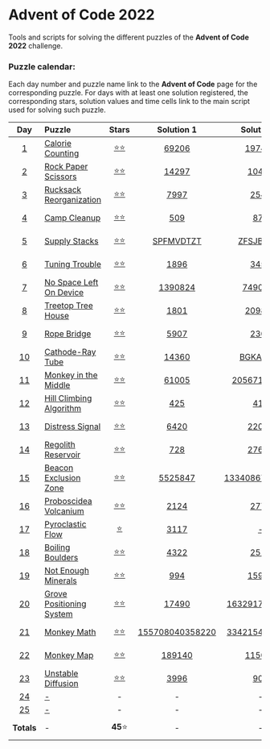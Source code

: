 # Advent of Code 2022

Tools and scripts for solving the different puzzles of the **Advent of Code 2022** 
challenge.

### Puzzle calendar:
Each day number and puzzle name link to the **Advent of Code** page for the 
corresponding puzzle. For days with at least one solution registered, the 
corresponding stars, solution values and time cells link to the main script used for 
solving such puzzle.

|                  **Day**                   | **Puzzle**                                                       |                                               **Stars**                                                |                                              **Solution 1**                                               |                                              **Solution 2**                                              |                                              **Time**                                              |
|:------------------------------------------:|:-----------------------------------------------------------------|:------------------------------------------------------------------------------------------------------:|:---------------------------------------------------------------------------------------------------------:|:--------------------------------------------------------------------------------------------------------:|:--------------------------------------------------------------------------------------------------:|
|  [1](https://adventofcode.com/2022/day/1)  | [Calorie Counting](https://adventofcode.com/2022/day/1)          | [:star::star:](https://github.com/JaviLunes/AdventCode2022/tree/master/src/aoc2022/day_1/solution.py)  |      [69206](https://github.com/JaviLunes/AdventCode2022/tree/master/src/aoc2022/day_1/solution.py)       |     [197400](https://github.com/JaviLunes/AdventCode2022/tree/master/src/aoc2022/day_1/solution.py)      |  [0.99 ms](https://github.com/JaviLunes/AdventCode2022/tree/master/src/aoc2022/day_1/solution.py)  |
|  [2](https://adventofcode.com/2022/day/2)  | [Rock Paper Scissors](https://adventofcode.com/2022/day/2)       | [:star::star:](https://github.com/JaviLunes/AdventCode2022/tree/master/src/aoc2022/day_2/solution.py)  |      [14297](https://github.com/JaviLunes/AdventCode2022/tree/master/src/aoc2022/day_2/solution.py)       |      [10498](https://github.com/JaviLunes/AdventCode2022/tree/master/src/aoc2022/day_2/solution.py)      |  [7.98 ms](https://github.com/JaviLunes/AdventCode2022/tree/master/src/aoc2022/day_2/solution.py)  |
|  [3](https://adventofcode.com/2022/day/3)  | [Rucksack Reorganization](https://adventofcode.com/2022/day/3)   | [:star::star:](https://github.com/JaviLunes/AdventCode2022/tree/master/src/aoc2022/day_3/solution.py)  |       [7997](https://github.com/JaviLunes/AdventCode2022/tree/master/src/aoc2022/day_3/solution.py)       |      [2545](https://github.com/JaviLunes/AdventCode2022/tree/master/src/aoc2022/day_3/solution.py)       |  [2.02 ms](https://github.com/JaviLunes/AdventCode2022/tree/master/src/aoc2022/day_3/solution.py)  |
|  [4](https://adventofcode.com/2022/day/4)  | [Camp Cleanup](https://adventofcode.com/2022/day/4)              | [:star::star:](https://github.com/JaviLunes/AdventCode2022/tree/master/src/aoc2022/day_4/solution.py)  |       [509](https://github.com/JaviLunes/AdventCode2022/tree/master/src/aoc2022/day_4/solution.py)        |       [870](https://github.com/JaviLunes/AdventCode2022/tree/master/src/aoc2022/day_4/solution.py)       |  [7.10 ms](https://github.com/JaviLunes/AdventCode2022/tree/master/src/aoc2022/day_4/solution.py)  |
|  [5](https://adventofcode.com/2022/day/5)  | [Supply Stacks](https://adventofcode.com/2022/day/5)             | [:star::star:](https://github.com/JaviLunes/AdventCode2022/tree/master/src/aoc2022/day_5/solution.py)  |    [SPFMVDTZT](https://github.com/JaviLunes/AdventCode2022/tree/master/src/aoc2022/day_5/solution.py)     |    [ZFSJBPRFP](https://github.com/JaviLunes/AdventCode2022/tree/master/src/aoc2022/day_5/solution.py)    |  [2.98 ms](https://github.com/JaviLunes/AdventCode2022/tree/master/src/aoc2022/day_5/solution.py)  |
|  [6](https://adventofcode.com/2022/day/6)  | [Tuning Trouble](https://adventofcode.com/2022/day/6)            | [:star::star:](https://github.com/JaviLunes/AdventCode2022/tree/master/src/aoc2022/day_6/solution.py)  |       [1896](https://github.com/JaviLunes/AdventCode2022/tree/master/src/aoc2022/day_6/solution.py)       |      [3452](https://github.com/JaviLunes/AdventCode2022/tree/master/src/aoc2022/day_6/solution.py)       |  [3.99 ms](https://github.com/JaviLunes/AdventCode2022/tree/master/src/aoc2022/day_6/solution.py)  |
|  [7](https://adventofcode.com/2022/day/7)  | [No Space Left On Device](https://adventofcode.com/2022/day/7)   | [:star::star:](https://github.com/JaviLunes/AdventCode2022/tree/master/src/aoc2022/day_7/solution.py)  |     [1390824](https://github.com/JaviLunes/AdventCode2022/tree/master/src/aoc2022/day_7/solution.py)      |     [7490863](https://github.com/JaviLunes/AdventCode2022/tree/master/src/aoc2022/day_7/solution.py)     |  [3.99 ms](https://github.com/JaviLunes/AdventCode2022/tree/master/src/aoc2022/day_7/solution.py)  |
|  [8](https://adventofcode.com/2022/day/8)  | [Treetop Tree House](https://adventofcode.com/2022/day/8)        | [:star::star:](https://github.com/JaviLunes/AdventCode2022/tree/master/src/aoc2022/day_8/solution.py)  |       [1801](https://github.com/JaviLunes/AdventCode2022/tree/master/src/aoc2022/day_8/solution.py)       |     [209880](https://github.com/JaviLunes/AdventCode2022/tree/master/src/aoc2022/day_8/solution.py)      | [41.89 ms](https://github.com/JaviLunes/AdventCode2022/tree/master/src/aoc2022/day_8/solution.py)  |
|  [9](https://adventofcode.com/2022/day/9)  | [Rope Bridge](https://adventofcode.com/2022/day/9)               | [:star::star:](https://github.com/JaviLunes/AdventCode2022/tree/master/src/aoc2022/day_9/solution.py)  |       [5907](https://github.com/JaviLunes/AdventCode2022/tree/master/src/aoc2022/day_9/solution.py)       |      [2303](https://github.com/JaviLunes/AdventCode2022/tree/master/src/aoc2022/day_9/solution.py)       |  [0.11 s](https://github.com/JaviLunes/AdventCode2022/tree/master/src/aoc2022/day_9/solution.py)   |
| [10](https://adventofcode.com/2022/day/10) | [Cathode-Ray Tube](https://adventofcode.com/2022/day/10)         | [:star::star:](https://github.com/JaviLunes/AdventCode2022/tree/master/src/aoc2022/day_10/solution.py) |      [14360](https://github.com/JaviLunes/AdventCode2022/tree/master/src/aoc2022/day_10/solution.py)      |    [BGKAEREZ](https://github.com/JaviLunes/AdventCode2022/tree/master/src/aoc2022/day_10/solution.py)    | [1.10 ms](https://github.com/JaviLunes/AdventCode2022/tree/master/src/aoc2022/day_10/solution.py)  |
| [11](https://adventofcode.com/2022/day/11) | [Monkey in the Middle](https://adventofcode.com/2022/day/11)     | [:star::star:](https://github.com/JaviLunes/AdventCode2022/tree/master/src/aoc2022/day_11/solution.py) |      [61005](https://github.com/JaviLunes/AdventCode2022/tree/master/src/aoc2022/day_11/solution.py)      |  [20567144694](https://github.com/JaviLunes/AdventCode2022/tree/master/src/aoc2022/day_11/solution.py)   |  [1.34 s](https://github.com/JaviLunes/AdventCode2022/tree/master/src/aoc2022/day_11/solution.py)  |
| [12](https://adventofcode.com/2022/day/12) | [Hill Climbing Algorithm](https://adventofcode.com/2022/day/12)  | [:star::star:](https://github.com/JaviLunes/AdventCode2022/tree/master/src/aoc2022/day_12/solution.py) |       [425](https://github.com/JaviLunes/AdventCode2022/tree/master/src/aoc2022/day_12/solution.py)       |      [418](https://github.com/JaviLunes/AdventCode2022/tree/master/src/aoc2022/day_12/solution.py)       | [77.46 ms](https://github.com/JaviLunes/AdventCode2022/tree/master/src/aoc2022/day_12/solution.py) |
| [13](https://adventofcode.com/2022/day/13) | [Distress Signal](https://adventofcode.com/2022/day/13)          | [:star::star:](https://github.com/JaviLunes/AdventCode2022/tree/master/src/aoc2022/day_13/solution.py) |      [6420](https://github.com/JaviLunes/AdventCode2022/tree/master/src/aoc2022/day_13/solution.py)       |     [22000](https://github.com/JaviLunes/AdventCode2022/tree/master/src/aoc2022/day_13/solution.py)      | [2.11 ms](https://github.com/JaviLunes/AdventCode2022/tree/master/src/aoc2022/day_13/solution.py)  |
| [14](https://adventofcode.com/2022/day/14) | [Regolith Reservoir](https://adventofcode.com/2022/day/14)       | [:star::star:](https://github.com/JaviLunes/AdventCode2022/tree/master/src/aoc2022/day_14/solution.py) |       [728](https://github.com/JaviLunes/AdventCode2022/tree/master/src/aoc2022/day_14/solution.py)       |     [27623](https://github.com/JaviLunes/AdventCode2022/tree/master/src/aoc2022/day_14/solution.py)      | [12.00 s](https://github.com/JaviLunes/AdventCode2022/tree/master/src/aoc2022/day_14/solution.py)  |
| [15](https://adventofcode.com/2022/day/15) | [Beacon Exclusion Zone](https://adventofcode.com/2022/day/15)    | [:star::star:](https://github.com/JaviLunes/AdventCode2022/tree/master/src/aoc2022/day_15/solution.py) |     [5525847](https://github.com/JaviLunes/AdventCode2022/tree/master/src/aoc2022/day_15/solution.py)     | [13340867187704](https://github.com/JaviLunes/AdventCode2022/tree/master/src/aoc2022/day_15/solution.py) | [76.61 s](https://github.com/JaviLunes/AdventCode2022/tree/master/src/aoc2022/day_15/solution.py)  |
| [16](https://adventofcode.com/2022/day/16) | [Proboscidea Volcanium](https://adventofcode.com/2022/day/16)    | [:star::star:](https://github.com/JaviLunes/AdventCode2022/tree/master/src/aoc2022/day_16/solution.py) |      [2124](https://github.com/JaviLunes/AdventCode2022/tree/master/src/aoc2022/day_16/solution.py)       |      [2775](https://github.com/JaviLunes/AdventCode2022/tree/master/src/aoc2022/day_16/solution.py)      |  [2.97 s](https://github.com/JaviLunes/AdventCode2022/tree/master/src/aoc2022/day_16/solution.py)  |
| [17](https://adventofcode.com/2022/day/17) | [Pyroclastic Flow](https://adventofcode.com/2022/day/17)         |    [:star:](https://github.com/JaviLunes/AdventCode2022/tree/master/src/aoc2022/day_17/solution.py)    |      [3117](https://github.com/JaviLunes/AdventCode2022/tree/master/src/aoc2022/day_17/solution.py)       |       [-](https://github.com/JaviLunes/AdventCode2022/tree/master/src/aoc2022/day_17/solution.py)        |  [0.29 s](https://github.com/JaviLunes/AdventCode2022/tree/master/src/aoc2022/day_17/solution.py)  |
| [18](https://adventofcode.com/2022/day/18) | [Boiling Boulders](https://adventofcode.com/2022/day/18)         | [:star::star:](https://github.com/JaviLunes/AdventCode2022/tree/master/src/aoc2022/day_18/solution.py) |      [4322](https://github.com/JaviLunes/AdventCode2022/tree/master/src/aoc2022/day_18/solution.py)       |      [2516](https://github.com/JaviLunes/AdventCode2022/tree/master/src/aoc2022/day_18/solution.py)      |  [0.65 s](https://github.com/JaviLunes/AdventCode2022/tree/master/src/aoc2022/day_18/solution.py)  |
| [19](https://adventofcode.com/2022/day/19) | [Not Enough Minerals](https://adventofcode.com/2022/day/19)      | [:star::star:](https://github.com/JaviLunes/AdventCode2022/tree/master/src/aoc2022/day_19/solution.py) |       [994](https://github.com/JaviLunes/AdventCode2022/tree/master/src/aoc2022/day_19/solution.py)       |     [15960](https://github.com/JaviLunes/AdventCode2022/tree/master/src/aoc2022/day_19/solution.py)      | [3.86 min](https://github.com/JaviLunes/AdventCode2022/tree/master/src/aoc2022/day_19/solution.py) |
| [20](https://adventofcode.com/2022/day/20) | [Grove Positioning System](https://adventofcode.com/2022/day/20) | [:star::star:](https://github.com/JaviLunes/AdventCode2022/tree/master/src/aoc2022/day_20/solution.py) |      [17490](https://github.com/JaviLunes/AdventCode2022/tree/master/src/aoc2022/day_20/solution.py)      | [1632917375836](https://github.com/JaviLunes/AdventCode2022/tree/master/src/aoc2022/day_20/solution.py)  | [17.33 s](https://github.com/JaviLunes/AdventCode2022/tree/master/src/aoc2022/day_20/solution.py)  |
| [21](https://adventofcode.com/2022/day/21) | [Monkey Math](https://adventofcode.com/2022/day/21)              | [:star::star:](https://github.com/JaviLunes/AdventCode2022/tree/master/src/aoc2022/day_21/solution.py) | [155708040358220](https://github.com/JaviLunes/AdventCode2022/tree/master/src/aoc2022/day_21/solution.py) | [3342154812537](https://github.com/JaviLunes/AdventCode2022/tree/master/src/aoc2022/day_21/solution.py)  |  [0.20 s](https://github.com/JaviLunes/AdventCode2022/tree/master/src/aoc2022/day_21/solution.py)  |
| [22](https://adventofcode.com/2022/day/22) | [Monkey Map](https://adventofcode.com/2022/day/22)               | [:star::star:](https://github.com/JaviLunes/AdventCode2022/tree/master/src/aoc2022/day_22/solution.py) |     [189140](https://github.com/JaviLunes/AdventCode2022/tree/master/src/aoc2022/day_22/solution.py)      |     [115063](https://github.com/JaviLunes/AdventCode2022/tree/master/src/aoc2022/day_22/solution.py)     | [76.88 ms](https://github.com/JaviLunes/AdventCode2022/tree/master/src/aoc2022/day_22/solution.py) |
| [23](https://adventofcode.com/2022/day/23) | [Unstable Diffusion](https://adventofcode.com/2022/day/23)       | [:star::star:](https://github.com/JaviLunes/AdventCode2022/tree/master/src/aoc2022/day_23/solution.py) |      [3996](https://github.com/JaviLunes/AdventCode2022/tree/master/src/aoc2022/day_23/solution.py)       |      [908](https://github.com/JaviLunes/AdventCode2022/tree/master/src/aoc2022/day_23/solution.py)       | [11.86 s](https://github.com/JaviLunes/AdventCode2022/tree/master/src/aoc2022/day_23/solution.py)  |
| [24](https://adventofcode.com/2022/day/24) | [-](https://adventofcode.com/2022/day/24)                        |                                                   -                                                    |                                                     -                                                     |                                                    -                                                     |                                                 -                                                  |
| [25](https://adventofcode.com/2022/day/25) | [-](https://adventofcode.com/2022/day/25)                        |                                                   -                                                    |                                                     -                                                     |                                                    -                                                     |                                                 -                                                  |
|                 **Totals**                 | -                                                                |                                              **45**:star:                                              |                                                     -                                                     |                                                    -                                                     |                                            **5.92 min**                                            |
